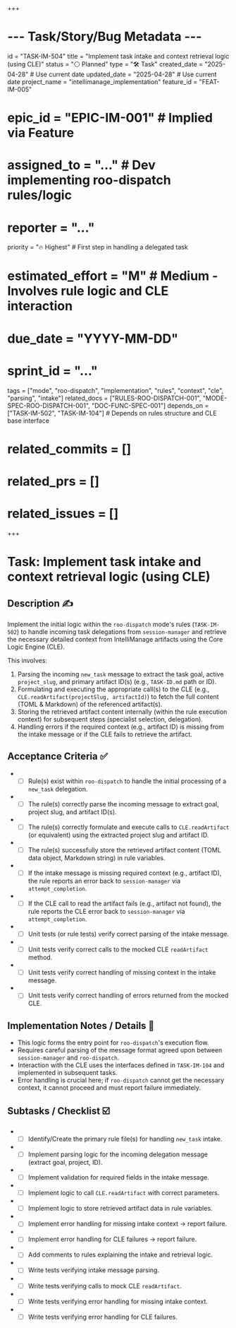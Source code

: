 +++
# --- Task/Story/Bug Metadata ---
id = "TASK-IM-504"
title = "Implement task intake and context retrieval logic (using CLE)"
status = "⚪️ Planned"
type = "🛠️ Task"
created_date = "2025-04-28" # Use current date
updated_date = "2025-04-28" # Use current date
project_name = "intellimanage_implementation"
feature_id = "FEAT-IM-005"
# epic_id = "EPIC-IM-001" # Implied via Feature
# assigned_to = "..." # Dev implementing roo-dispatch rules/logic
# reporter = "..."
priority = "🔥 Highest" # First step in handling a delegated task
# estimated_effort = "M" # Medium - Involves rule logic and CLE interaction
# due_date = "YYYY-MM-DD"
# sprint_id = "..."
tags = ["mode", "roo-dispatch", "implementation", "rules", "context", "cle", "parsing", "intake"]
related_docs = ["RULES-ROO-DISPATCH-001", "MODE-SPEC-ROO-DISPATCH-001", "DOC-FUNC-SPEC-001"]
depends_on = ["TASK-IM-502", "TASK-IM-104"] # Depends on rules structure and CLE base interface
# related_commits = []
# related_prs = []
# related_issues = []
+++

# Task: Implement task intake and context retrieval logic (using CLE)

## Description ✍️

Implement the initial logic within the `roo-dispatch` mode's rules (`TASK-IM-502`) to handle incoming task delegations from `session-manager` and retrieve the necessary detailed context from IntelliManage artifacts using the Core Logic Engine (CLE).

This involves:
1.  Parsing the incoming `new_task` message to extract the task goal, active `project_slug`, and primary artifact ID(s) (e.g., `TASK-ID.md` path or ID).
2.  Formulating and executing the appropriate call(s) to the CLE (e.g., `CLE.readArtifact(projectSlug, artifactId)`) to fetch the full content (TOML & Markdown) of the referenced artifact(s).
3.  Storing the retrieved artifact content internally (within the rule execution context) for subsequent steps (specialist selection, delegation).
4.  Handling errors if the required context (e.g., artifact ID) is missing from the intake message or if the CLE fails to retrieve the artifact.

## Acceptance Criteria ✅

*   - [ ] Rule(s) exist within `roo-dispatch` to handle the initial processing of a `new_task` delegation.
*   - [ ] The rule(s) correctly parse the incoming message to extract goal, project slug, and artifact ID(s).
*   - [ ] The rule(s) correctly formulate and execute calls to `CLE.readArtifact` (or equivalent) using the extracted project slug and artifact ID.
*   - [ ] The rule(s) successfully store the retrieved artifact content (TOML data object, Markdown string) in rule variables.
*   - [ ] If the intake message is missing required context (e.g., artifact ID), the rule reports an error back to `session-manager` via `attempt_completion`.
*   - [ ] If the CLE call to read the artifact fails (e.g., artifact not found), the rule reports the CLE error back to `session-manager` via `attempt_completion`.
*   - [ ] Unit tests (or rule tests) verify correct parsing of the intake message.
*   - [ ] Unit tests verify correct calls to the mocked CLE `readArtifact` method.
*   - [ ] Unit tests verify correct handling of missing context in the intake message.
*   - [ ] Unit tests verify correct handling of errors returned from the mocked CLE.

## Implementation Notes / Details 📝

*   This logic forms the entry point for `roo-dispatch`'s execution flow.
*   Requires careful parsing of the message format agreed upon between `session-manager` and `roo-dispatch`.
*   Interaction with the CLE uses the interfaces defined in `TASK-IM-104` and implemented in subsequent tasks.
*   Error handling is crucial here; if `roo-dispatch` cannot get the necessary context, it cannot proceed and must report failure immediately.

## Subtasks / Checklist ☑️

*   - [ ] Identify/Create the primary rule file(s) for handling `new_task` intake.
*   - [ ] Implement parsing logic for the incoming delegation message (extract goal, project, ID).
*   - [ ] Implement validation for required fields in the intake message.
*   - [ ] Implement logic to call `CLE.readArtifact` with correct parameters.
*   - [ ] Implement logic to store retrieved artifact data in rule variables.
*   - [ ] Implement error handling for missing intake context -> report failure.
*   - [ ] Implement error handling for CLE failures -> report failure.
*   - [ ] Add comments to rules explaining the intake and retrieval logic.
*   - [ ] Write tests verifying intake message parsing.
*   - [ ] Write tests verifying calls to mock CLE `readArtifact`.
*   - [ ] Write tests verifying error handling for missing intake context.
*   - [ ] Write tests verifying error handling for CLE failures.

